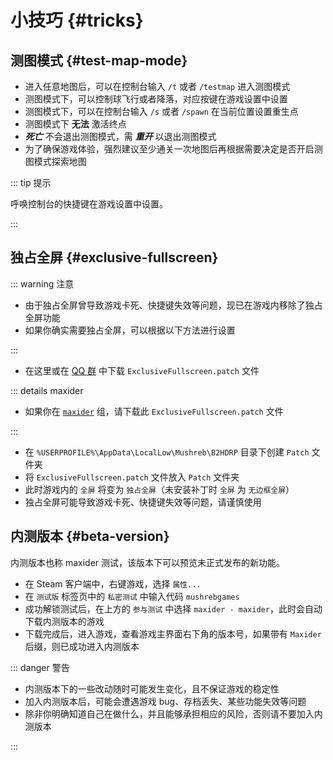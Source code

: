 <script setup>

import { withBase } from 'vitepress'

</script>

# 小技巧 {#tricks}

## 测图模式 {#test-map-mode}

- 进入任意地图后，可以在控制台输入 `/t` 或者 `/testmap` 进入测图模式
- 测图模式下，可以控制球飞行或者降落，对应按键在游戏设置中设置
- 测图模式下，可以在控制台输入 `/s` 或者 `/spawn` 在当前位置设置重生点
- 测图模式下 **无法** 激活终点
- **_死亡_** 不会退出测图模式，需 **_重开_** 以退出测图模式
- <span class="text-red">为了确保游戏体验，强烈建议至少通关一次地图后再根据需要决定是否开启测图模式探索地图</span>

::: tip 提示

呼唤控制台的快捷键在游戏设置中设置。

:::

## 独占全屏 {#exclusive-fullscreen}

::: warning 注意

- 由于独占全屏曾导致游戏卡死、快捷键失效等问题，现已在游戏内移除了独占全屏功能
- 如果你确实需要独占全屏，可以根据以下方法进行设置

:::

- 在这里或在 [QQ 群](https://qm.qq.com/q/2mIPnK8JIk) 中下载 <a :href="withBase('/patches/release/ExclusiveFullscreen.patch')" download>`ExclusiveFullscreen.patch`</a> 文件

::: details maxider

- 如果你在 [`maxider`](#beta-version) 组，请下载此 <a :href="withBase('/patches/maxider/ExclusiveFullscreen.patch')" download>`ExclusiveFullscreen.patch`</a> 文件

:::

- 在 `%USERPROFILE%\AppData\LocalLow\Mushreb\B2HDRP` 目录下创建 `Patch` 文件夹
- 将 `ExclusiveFullscreen.patch` 文件放入 `Patch` 文件夹
- 此时游戏内的 `全屏` 将变为 `独占全屏`（未安装补丁时 `全屏` 为 `无边框全屏`）
- <span class="text-red">独占全屏可能导致游戏卡死、快捷键失效等问题，请谨慎使用</span>

## 内测版本 {#beta-version}

内测版本也称 maxider 测试，该版本下可以预览未正式发布的新功能。

- 在 Steam 客户端中，右键游戏，选择 `属性...`
- 在 `测试版` 标签页中的 `私密测试` 中输入代码 `mushrebgames`
- 成功解锁测试后，在上方的 `参与测试` 中选择 `maxider - maxider`，此时会自动下载内测版本的游戏
- 下载完成后，进入游戏，查看游戏主界面右下角的版本号，如果带有 `Maxider` 后缀，则已成功进入内测版本

::: danger 警告

- 内测版本下的一些改动随时可能发生变化，且不保证游戏的稳定性
- 加入内测版本后，可能会遭遇游戏 bug、存档丢失、某些功能失效等问题
- <span class="text-red">除非你明确知道自己在做什么，并且能够承担相应的风险，否则请不要加入内测版本</span>

:::
